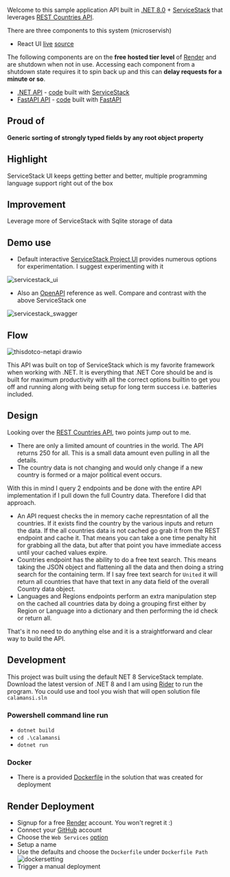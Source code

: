 Welcome to this sample application API built in [.NET 8.0](https://dotnet.microsoft.com/en-us/download/dotnet/8.0) + [ServiceStack](https://github.com/ServiceStack/ServiceStack) that leverages [REST Countries API](https://restcountries.com/).

There are three components to this system (microservish)
- React UI [live](https://thisdotco.onrender.com) [source](https://github.com/Siliconrob/thisdotco)

The following components are on the **free hosted tier level** of [Render](https://render.com/) and are shutdown when not in use.  Accessing each component from a shutdown state requires it to spin back up and this can **delay requests for a minute or so**.

- [.NET API](https://calamansi.onrender.com) - [code](https://github.com/Siliconrob/calamansi) built with [ServiceStack](https://github.com/ServiceStack/ServiceStack)
- [FastAPI API](https://restful-with-more-fastapi.onrender.com) - [code](https://github.com/Siliconrob/render-native) built with [FastAPI](https://fastapi.tiangolo.com/)

## Proud of

**Generic sorting of strongly typed fields by any root object property**

## Highlight

ServiceStack UI keeps getting better and better, multiple programming language support right out of the box

## Improvement

Leverage more of ServiceStack with Sqlite storage of data

## Demo use

- Default interactive [ServiceStack Project UI](https://calamansi.onrender.com/ui) provides numerous options for experimentation.  I suggest experimenting with it

![servicestack_ui](https://github.com/user-attachments/assets/03e3b4e7-06c8-4aab-8c64-bc9d0bad1e7f)
 
- Also an [OpenAPI](https://calamansi.onrender.com/swagger/index.html) reference as well.  Compare and contrast with the above ServiceStack one

![servicestack_swagger](https://github.com/user-attachments/assets/686b1f66-2229-4022-826f-9c3a30a37028)

## Flow

![thisdotco-netapi drawio](https://github.com/user-attachments/assets/7bdb9ef3-f773-4521-a211-1bbbe80a159b)

This API was built on top of ServiceStack which is my favorite framework when working with .NET.  It is everything that .NET Core should be and is built for maximum productivity with all the correct options builtin to get you off and running along with being setup for long term success i.e. batteries included.

## Design

Looking over the [REST Countries API](https://restcountries.com/), two points jump out to me.

- There are only a limited amount of countries in the world.  The API returns 250 for all.  This is a small data amount even pulling in all the details.
- The country data is not changing and would only change if a new country is formed or a major political event occurs.

With this in mind I query 2 endpoints and be done with the entire API implementation if I pull down the full Country data.  Therefore I did that approach.
- An API request checks the in memory cache represntation of all the countries.  If it exists find the country by the various inputs and return the data.  If the all countries data is not cached go grab it from the REST endpoint and cache it.  That means you can take a one time penalty hit for grabbing all the data, but after that point you have immediate access until your cached values expire.
- Countries endpoint has the ability to do a free text search.  This means taking the JSON object and flattening all the data and then doing a string search for the containing term.  If I say free text search for `United` it will return all countries that have that text in any data field of the overall Country data object.
- Languages and Regions endpoints perform an extra manipulation step on the cached all countries data by doing a grouping first either by Region or Language into a dictionary and then performing the id check or return all.

That's it no need to do anything else and it is a straightforward and clear way to build the API.

## Development

This project was built using the default NET 8 ServiceStack template.  Download the latest version of .NET 8 and I am using [Rider](https://www.jetbrains.com/rider/) to run the program.  You could use and tool you wish that will open solution file `calamansi.sln`

### Powershell command line run 
- `dotnet build`
- `cd .\calamansi`
- `dotnet run`

### Docker
- There is a provided [Dockerfile](https://github.com/Siliconrob/calamansi/blob/main/Dockerfile) in the solution that was created for deployment

## Render Deployment

- Signup for a free [Render](https://dashboard.render.com/register) account.  You won't regret it :)
- Connect your [GitHub](https://docs.render.com/github) account
- Choose the `Web Services` [option](https://docs.render.com/web-services)
 - Setup a name
 - Use the defaults and choose the `Dockerfile` under `Dockerfile Path`
 ![dockersetting](https://github.com/user-attachments/assets/ba1e469e-3240-4a57-9dad-bac740fea160)
 - Trigger a manual deployment
